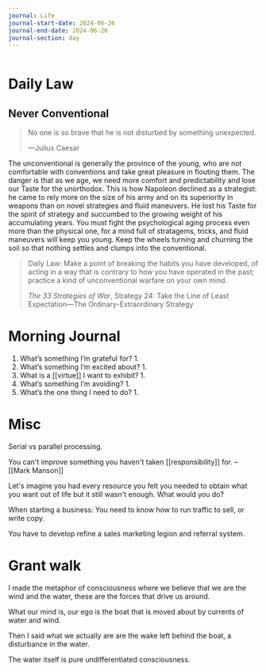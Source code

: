 ```yaml
---
journal: Life
journal-start-date: 2024-06-26
journal-end-date: 2024-06-26
journal-section: day
---
```


```calendar-nav
```

# Daily Law
## Never Conventional

> No one is so brave that he is not disturbed by something unexpected.
> 
> —Julius Caesar

The unconventional is generally the province of the young, who are not comfortable with conventions and take great pleasure in flouting them. The danger is that as we age, we need more comfort and predictability and lose our Taste for the unorthodox. This is how Napoleon declined as a strategist: he came to rely more on the size of his army and on its superiority in weapons than on novel strategies and fluid maneuvers. He lost his Taste for the spirit of strategy and succumbed to the growing weight of his accumulating years. You must fight the psychological aging process even more than the physical one, for a mind full of stratagems, tricks, and fluid maneuvers will keep you young. Keep the wheels turning and churning the soil so that nothing settles and clumps into the conventional.

> Daily Law: Make a point of breaking the habits you have developed, of acting in a way that is contrary to how you have operated in the past; practice a kind of unconventional warfare on your own mind.
> 
> _The 33 Strategies of War_, Strategy 24: Take the Line of Least Expectation—The Ordinary-Extraordinary Strategy


# Morning Journal

1. What’s something I’m grateful for?
	1. 
2. What’s something I’m excited about?
	1. 
3. What is a [[virtue]] I want to exhibit?
	1. 
4. What’s something I’m avoiding?
	1. 
5. What’s the one thing I need to do?
	1. 



# Misc

Serial vs parallel processing.

You can't improve something you haven't taken [[responsibility]] for. –[[Mark Manson]]

Let's imagine you had every resource you felt you needed to obtain what you want out of life but it still wasn't enough. What would you do?

When starting a business:
You need to know how to run traffic to sell, or write copy. 

You have to develop refine a sales marketing legion and referral system.

# Grant walk

I made the metaphor of consciousness where we believe that we are the wind and the water, these are the forces that drive us around. 

What our mind is, our ego is the boat that is moved about by currents of water and wind. 

Then I said what we actually are are the wake left behind the boat, a disturbance in the water. 

The water itself is pure undifferentiated consciousness.